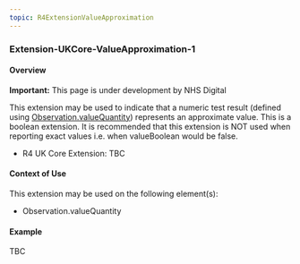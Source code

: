 ```yaml
---
topic: R4ExtensionValueApproximation
---
```

### Extension-UKCore-ValueApproximation-1
#### Overview

<div markdown="span" class="alert alert-warning" role="alert"><i class="fa fa-warning"></i><b> Important:</b> This page is under development by NHS Digital</div>

This extension may be used to indicate that a numeric test result (defined using [Observation.valueQuantity](https://hl7.org/fhir/R4/observation-definitions.html#Observation.value_x_)) represents an approximate value. This is a boolean extension. It is recommended that this extension is NOT used when reporting exact values i.e. when valueBoolean would be false.

* R4 UK Core Extension: TBC

#### Context of Use
This extension may be used on the following element(s):
* Observation.valueQuantity

#### Example

TBC